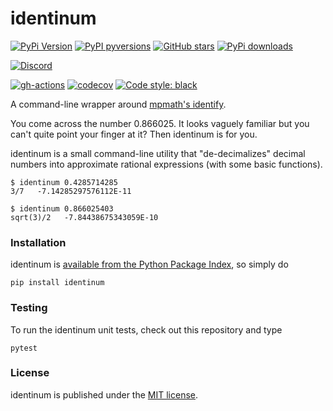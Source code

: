 # identinum

[![PyPi Version](https://img.shields.io/pypi/v/identinum.svg?style=flat-square)](https://pypi.org/project/identinum)
[![PyPI pyversions](https://img.shields.io/pypi/pyversions/identinum.svg?style=flat-square)](https://pypi.org/pypi/identinum/)
[![GitHub stars](https://img.shields.io/github/stars/nschloe/identinum.svg?style=flat-square&logo=github&label=Stars&logoColor=white)](https://github.com/nschloe/identinum)
[![PyPi downloads](https://img.shields.io/pypi/dm/identinum.svg?style=flat-square)](https://pypistats.org/packages/identinum)

[![Discord](https://img.shields.io/static/v1?logo=discord&label=chat&message=on%20discord&color=7289da&style=flat-square)](https://discord.gg/Z6DMsJh4Hr)

[![gh-actions](https://img.shields.io/github/workflow/status/nschloe/identinum/ci?style=flat-square)](https://github.com/nschloe/identinum/actions?query=workflow%3Aci)
[![codecov](https://img.shields.io/codecov/c/github/nschloe/identinum.svg?style=flat-square)](https://codecov.io/gh/nschloe/identinum)
[![Code style: black](https://img.shields.io/badge/code%20style-black-000000.svg?style=flat-square)](https://github.com/psf/black)

A command-line wrapper around [mpmath's
identify](http://docs.sympy.org/0.7.1/modules/mpmath/identification.html#identify).

You come across the number 0.866025. It looks vaguely familiar but you can't quite point
your finger at it? Then identinum is for you.

identinum is a small command-line utility that "de-decimalizes" decimal numbers into
approximate rational expressions (with some basic functions).
```
$ identinum 0.4285714285
3/7   -7.14285297576112E-11
```
```
$ identinum 0.866025403
sqrt(3)/2   -7.84438675343059E-10
```

### Installation

identinum is [available from the Python Package
Index](https://pypi.org/project/identinum/), so simply do
```
pip install identinum
```

### Testing

To run the identinum unit tests, check out this repository and type
```
pytest
```

### License
identinum is published under the [MIT
license](https://en.wikipedia.org/wiki/MIT_License).

